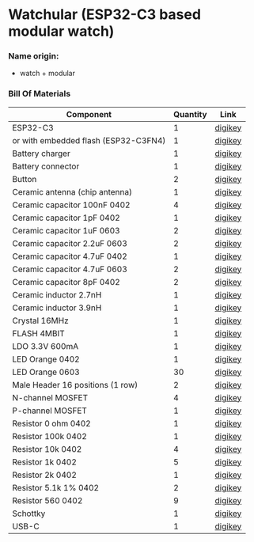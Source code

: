 # Watchular (ESP32-C3 based modular watch)

### Name origin:
* watch + modular

### Bill Of Materials
|Component  |Quantity |Link   |
|-----      |-----    |-----  |
|ESP32-C3   |1        |[digikey](https://www.digikey.se/en/products/detail/espressif-systems/ESP32-C3/14115579) |
|or with embedded flash (ESP32-C3FN4)   |1        |[digikey](https://www.digikey.se/en/products/detail/espressif-systems/ESP32-C3FN4/14115581) |
|Battery charger|1        |[digikey](https://www.digikey.se/en/products/detail/microchip-technology/MCP73832T-2DCI-OT/1223150) |
|Battery connector|1        |[digikey](https://www.digikey.se/en/products/detail/w%C3%BCrth-elektronik/665102131822/5047757?s=N4IgTCBcDaIGxwKwEYAMZkGZkA4wQF0BfIA) |
|Button|2        |[digikey](https://www.digikey.se/en/products/detail/e-switch/TL3301AF260QG/378995?s=N4IgTCBcDaICoBkDMSAMBGAggMTANlQEUBxEAXQF8g) |
|Ceramic antenna (chip antenna)|1        |[digikey](https://www.digikey.se/en/products/detail/johanson-technology-inc/2450AT18A100E/1560676) |
|Ceramic capacitor 100nF 0402 |4        |[digikey](https://www.digikey.se/en/products/detail/taiyo-yuden/EMK105B7104KV-F/1004039) |
|Ceramic capacitor 1pF 0402 |1        |[digikey](https://www.digikey.se/en/products/detail/walsin-technology-corporation/0402N1R0B500CT/9354767) |
|Ceramic capacitor 1uF 0603 |2        |[digikey](https://www.digikey.se/en/products/detail/taiyo-yuden/EMK107BJ105KA-T/930603) |
|Ceramic capacitor 2.2uF 0603 |2        |[digikey](https://www.digikey.se/en/products/detail/taiyo-yuden/EMK107BJ225KA-T/1004018) |
|Ceramic capacitor 4.7uF 0402 |1        |[digikey](https://www.digikey.se/en/products/detail/taiyo-yuden/JMK105BBJ475MV-F/2573874) |
|Ceramic capacitor 4.7uF 0603 |2        |[digikey](https://www.digikey.se/en/products/detail/taiyo-yuden/JMK107BJ475KA-T/1169922) |
|Ceramic capacitor 8pF 0402 |2        |[digikey](https://www.digikey.se/en/products/detail/taiyo-yuden/UMK105CH080DVHF/6563655) |
|Ceramic inductor 2.7nH |1        |[digikey](https://www.digikey.se/en/products/detail/johanson-technology-inc/L-07C2N7SV6T/1830166?s=N4IgTCBcDaIDIFoAMB2AwmAcigygNQDYAVEAXQF8g) |
|Ceramic inductor 3.9nH |1        |[digikey](https://www.digikey.se/en/products/detail/johanson-technology-inc/L-07C3N9SV6T/1915227) |
|Crystal 16MHz|1        |[digikey](https://www.digikey.se/en/products/detail/txc-corporation/8Y-16-000MAHQ-T/6130681) |
|FLASH 4MBIT   |1        |[digikey](https://www.digikey.se/en/products/detail/winbond-electronics/W25Q16JVSSIM/12143335) |
|LDO 3.3V 600mA|1        |[digikey](https://www.digikey.se/en/products/detail/diodes-incorporated/AP7366-33W5-7/9867322) |
|LED Orange 0402|1        |[digikey](https://www.digikey.se/en/products/detail/sunled/XZMOK68W-2/4902071) |
|LED Orange 0603|30        |[digikey](https://www.digikey.se/en/products/detail/harvatek-corporation/B1911USD-20D000114U1930/15519991) |
|Male Header 16 positions (1 row)|2        |[digikey](https://www.digikey.se/en/products/detail/adam-tech/PH1-16-UA/9830344) |
|N-channel MOSFET|4        |[digikey](https://www.digikey.se/en/products/detail/toshiba-semiconductor-and-storage/T2N7002AK-LM/5298028) |
|P-channel MOSFET|1        |[digikey](https://www.digikey.se/en/products/detail/diodes-incorporated/DMP2004K-7/1774201) |
|Resistor 0 ohm 0402   |1        |[digikey](https://www.digikey.se/en/products/detail/yageo/RC0402JR-070RP/4935294) |
|Resistor 100k 0402   |1        |[digikey](https://www.digikey.se/en/products/detail/yageo/RC0402JR-07100KL/726416) |
|Resistor 10k 0402   |4        |[digikey](https://www.digikey.se/en/products/detail/yageo/RC0402JR-0710KL/726418) |
|Resistor 1k 0402   |5        |[digikey](https://www.digikey.se/en/products/detail/delta-electronics-cyntec/PFR05S-102-JNH/9761533) |
|Resistor 2k 0402   |1        |[digikey](https://www.digikey.se/en/products/detail/yageo/RC0402JR-072KL/726434) |
|Resistor 5.1k 1% 0402   |2        |[digikey](https://www.digikey.se/en/products/detail/yageo/RC0402FR-135K1L/14286364) |
|Resistor 560 0402   |9        |[digikey](https://www.digikey.se/en/products/detail/yageo/RC0402JR-07560RL/726492) |
|Schottky|1        |[digikey](https://www.digikey.se/en/products/detail/smc-diode-solutions/DSS16U/8341861) |
|USB-C|1        |[digikey](https://www.digikey.se/en/products/detail/gct/USB4105-GF-A/11198441) |

